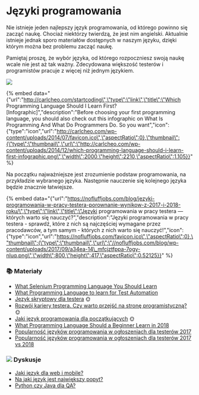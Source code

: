 # Języki programowania

Nie istnieje jeden najlepszy język programowania, od którego powinno się zacząć naukę. Chociaż niektórzy twierdzą, że jest nim angielski. Aktualnie istnieje jednak sporo materiałów dostępnych w naszym języku, dzięki którym można bez problemu zacząć naukę.

Pamiętaj proszę, że wybór języka, od którego rozpoczniesz swoją naukę wcale nie jest aż tak ważny. Zdecydowana większość testerów i programistów pracuje z więcej niż jednym językiem.

![](../.gitbook/assets/which-programming-language-should-i-learn-first-infographic.png)

{% embed data="{\"url\":\"http://carlcheo.com/startcoding\",\"type\":\"link\",\"title\":\"Which Programming Language Should I Learn First? \[Infographic\]\",\"description\":\"Before choosing your first programming language, you should also check out this infographic on What Is Programming And What Do Programmers Do.  So you want\",\"icon\":{\"type\":\"icon\",\"url\":\"http://carlcheo.com/wp-content/uploads/2014/07/favicon.ico\",\"aspectRatio\":0},\"thumbnail\":{\"type\":\"thumbnail\",\"url\":\"http://carlcheo.com/wp-content/uploads/2014/12/which-programming-language-should-i-learn-first-infographic.png\",\"width\":2000,\"height\":2210,\"aspectRatio\":1.105}}" %}

Na początku najważniejsze jest zrozumienie podstaw programowania, na przykładzie wybranego języka. Następnie nauczenie się kolejnego języka będzie znacznie łatwiejsze.

{% embed data="{\"url\":\"https://nofluffjobs.com/blog/jezyki-programowania-w-pracy-testera-porownanie-wynikow-z-2017-i-2018-roku/\",\"type\":\"link\",\"title\":\"Języki programowania w pracy testera — których warto się nauczyć?\",\"description\":\"Języki programowania w pracy testera - sprawdź, które z nich są najczęściej wymagane przez pracodawców, a tym samym - których z nich warto się nauczyć!\",\"icon\":{\"type\":\"icon\",\"url\":\"https://nofluffjobs.com/favicon.ico\",\"aspectRatio\":0},\"thumbnail\":{\"type\":\"thumbnail\",\"url\":\"//nofluffjobs.com/blog/wp-content/uploads/2017/09/a34ea-14\_mfcjztfppa-7ogy-nluq.png\",\"width\":800,\"height\":417,\"aspectRatio\":0.52125}}" %}

### 📚 Materiały

* [What Selenium Programming Language You Should Learn](https://www.joecolantonio.com/2015/05/31/selenium-what-programming-language-you-should-learn-to-get-into-test-automation/) 
* [What Programming Language to learn for Test Automation](https://www.froglogic.com/blog/what-programming-language-to-learn-for-test-automation/) 
* [Język skryptowy dla testera](http://testerzy.pl/baza-wiedzy/testerzy-testerom-19-jezyk-skryptowy-dla-testera) 🌞
* [Rozwój kariery testera. Czy warto przejść na stronę programistyczną?](http://testerzy.pl/baza-wiedzy/rozwoj-kariery-testera-programowanie) 🌞
* [Jaki język programowania dla początkujących](http://www.qa-courses.com/stranica-posta/2016/10/25/Jaki-jezyk-programowania-jest-dla-poczatkujecych) 🌞
* [What Programming Language Should a Beginner Learn in 2018](https://www.codementor.io/codementorteam/beginner-programming-language-job-salary-community-7s26wmbm6)
* [Popularność języków programowania w ogłoszeniach dla testerów 2017](https://nofluffjobs.com/blog/jezyki-programowania-w-pracy-testera-ktorych-warto-sie-nauczyc/)
* [Popularność języków programowania w ogłoszeniach dla testerów 2017 vs 2018](https://nofluffjobs.com/blog/jezyki-programowania-w-pracy-testera-porownanie-wynikow-z-2017-i-2018-roku/)

### ![](../.gitbook/assets/icons8-facebook-50%20%288%29.png) Dyskusje

* [Jaki język dla web i mobile?](https://www.facebook.com/groups/TestowanieOprogramowania/permalink/1139129899442920/)
* [Na jaki język jest największy popyt?](https://www.facebook.com/groups/TestowanieOprogramowania/permalink/1411316595557581/)
* [Python czy Java dla QA?](https://www.facebook.com/groups/TestowanieOprogramowania/permalink/1704663669556204/)

